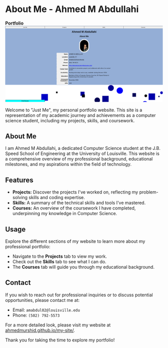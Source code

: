 # About Me - Ahmed M Abdullahi
**Portfolio**
![Alt text](just-me2.png ) 


Welcome to "Just Me", my personal portfolio website. This site is a representation of my academic journey and achievements as a computer science student, including my projects, skills, and coursework.

## About Me

I am Ahmed M Abdullahi, a dedicated Computer Science student at the J.B. Speed School of Engineering at the University of Louisville. This website is a comprehensive overview of my professional background, educational milestones, and my aspirations within the field of technology.

## Features

- **Projects:** Discover the projects I've worked on, reflecting my problem-solving skills and coding expertise.
- **Skills:** A summary of the technical skills and tools I've mastered.
- **Courses:** An overview of the coursework I have completed, underpinning my knowledge in Computer Science.

## Usage

Explore the different sections of my website to learn more about my professional portfolio:
- Navigate to the **Projects** tab to view my work.
- Check out the **Skills** tab to see what I can do.
- The **Courses** tab will guide you through my educational background.

## Contact

If you wish to reach out for professional inquiries or to discuss potential opportunities, please contact me at:

- Email: `amabdul02@louisville.edu`
- Phone: `(502) 792-5573`

For a more detailed look, please visit my website at [ahmedmurshid.github.io/my-site/](https://ahmedmurshid.github.io/my-site/).

Thank you for taking the time to explore my portfolio!
